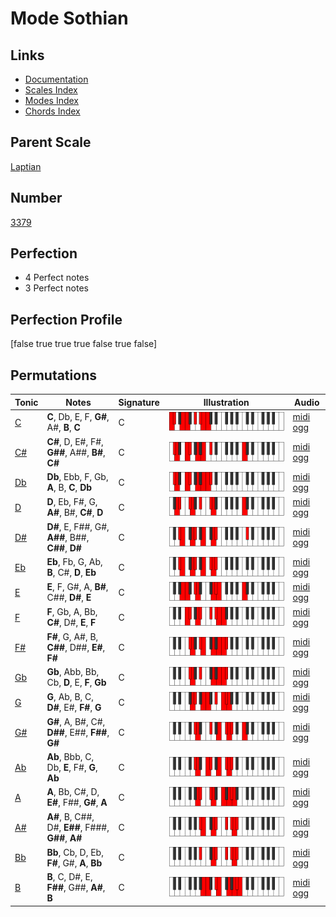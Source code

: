 # Mode Sothian

## Links

- [Documentation](index.md)
- [Scales Index](Scales.md)
- [Modes Index](Modes.md)
- [Chords Index](Chords.md)

## Parent Scale

[Laptian](ScaleLaptian.md)

## Number

[3379](https://ianring.com/musictheory/scales/3379)

## Perfection

- 4 Perfect notes
- 3 Perfect notes

## Perfection Profile

[false true true true false true false]

## Permutations

| Tonic | Notes | Signature | Illustration | Audio |
|-------|-------|-----------|--------------|-------|
| [C](ModeCNaturalSothian.md) | **C**, Db, E, F, **G#**, A#, **B**, **C** | C | ![CNaturalSothian](ModeCNaturalSothian.png) | [midi](ModeCNaturalSothian.mid) [ogg](ModeCNaturalSothian.ogg) |
| [C#](ModeCSharpSothian.md) | **C#**, D, E#, F#, **G##**, A##, **B#**, **C#** | C | ![CSharpSothian](ModeCSharpSothian.png) | [midi](ModeCSharpSothian.mid) [ogg](ModeCSharpSothian.ogg) |
| [Db](ModeDFlatSothian.md) | **Db**, Ebb, F, Gb, **A**, B, **C**, **Db** | C | ![DFlatSothian](ModeDFlatSothian.png) | [midi](ModeDFlatSothian.mid) [ogg](ModeDFlatSothian.ogg) |
| [D](ModeDNaturalSothian.md) | **D**, Eb, F#, G, **A#**, B#, **C#**, **D** | C | ![DNaturalSothian](ModeDNaturalSothian.png) | [midi](ModeDNaturalSothian.mid) [ogg](ModeDNaturalSothian.ogg) |
| [D#](ModeDSharpSothian.md) | **D#**, E, F##, G#, **A##**, B##, **C##**, **D#** | C | ![DSharpSothian](ModeDSharpSothian.png) | [midi](ModeDSharpSothian.mid) [ogg](ModeDSharpSothian.ogg) |
| [Eb](ModeEFlatSothian.md) | **Eb**, Fb, G, Ab, **B**, C#, **D**, **Eb** | C | ![EFlatSothian](ModeEFlatSothian.png) | [midi](ModeEFlatSothian.mid) [ogg](ModeEFlatSothian.ogg) |
| [E](ModeENaturalSothian.md) | **E**, F, G#, A, **B#**, C##, **D#**, **E** | C | ![ENaturalSothian](ModeENaturalSothian.png) | [midi](ModeENaturalSothian.mid) [ogg](ModeENaturalSothian.ogg) |
| [F](ModeFNaturalSothian.md) | **F**, Gb, A, Bb, **C#**, D#, **E**, **F** | C | ![FNaturalSothian](ModeFNaturalSothian.png) | [midi](ModeFNaturalSothian.mid) [ogg](ModeFNaturalSothian.ogg) |
| [F#](ModeFSharpSothian.md) | **F#**, G, A#, B, **C##**, D##, **E#**, **F#** | C | ![FSharpSothian](ModeFSharpSothian.png) | [midi](ModeFSharpSothian.mid) [ogg](ModeFSharpSothian.ogg) |
| [Gb](ModeGFlatSothian.md) | **Gb**, Abb, Bb, Cb, **D**, E, **F**, **Gb** | C | ![GFlatSothian](ModeGFlatSothian.png) | [midi](ModeGFlatSothian.mid) [ogg](ModeGFlatSothian.ogg) |
| [G](ModeGNaturalSothian.md) | **G**, Ab, B, C, **D#**, E#, **F#**, **G** | C | ![GNaturalSothian](ModeGNaturalSothian.png) | [midi](ModeGNaturalSothian.mid) [ogg](ModeGNaturalSothian.ogg) |
| [G#](ModeGSharpSothian.md) | **G#**, A, B#, C#, **D##**, E##, **F##**, **G#** | C | ![GSharpSothian](ModeGSharpSothian.png) | [midi](ModeGSharpSothian.mid) [ogg](ModeGSharpSothian.ogg) |
| [Ab](ModeAFlatSothian.md) | **Ab**, Bbb, C, Db, **E**, F#, **G**, **Ab** | C | ![AFlatSothian](ModeAFlatSothian.png) | [midi](ModeAFlatSothian.mid) [ogg](ModeAFlatSothian.ogg) |
| [A](ModeANaturalSothian.md) | **A**, Bb, C#, D, **E#**, F##, **G#**, **A** | C | ![ANaturalSothian](ModeANaturalSothian.png) | [midi](ModeANaturalSothian.mid) [ogg](ModeANaturalSothian.ogg) |
| [A#](ModeASharpSothian.md) | **A#**, B, C##, D#, **E##**, F###, **G##**, **A#** | C | ![ASharpSothian](ModeASharpSothian.png) | [midi](ModeASharpSothian.mid) [ogg](ModeASharpSothian.ogg) |
| [Bb](ModeBFlatSothian.md) | **Bb**, Cb, D, Eb, **F#**, G#, **A**, **Bb** | C | ![BFlatSothian](ModeBFlatSothian.png) | [midi](ModeBFlatSothian.mid) [ogg](ModeBFlatSothian.ogg) |
| [B](ModeBNaturalSothian.md) | **B**, C, D#, E, **F##**, G##, **A#**, **B** | C | ![BNaturalSothian](ModeBNaturalSothian.png) | [midi](ModeBNaturalSothian.mid) [ogg](ModeBNaturalSothian.ogg) |
